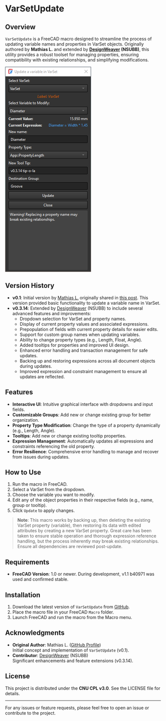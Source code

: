 # VarSetUpdate

## Overview
`VarSetUpdate` is a FreeCAD macro designed to streamline the process of updating variable names and properties in VarSet objects. Originally authored by **Mathias L.** and extended by **[DesignWeaver](https://forum.freecad.org/memberlist.php?mode=viewprofile&u=80381&sid=658045436126114983df20117ee27bf5) (NSUBB)**, this utility provides a robust toolset for managing properties, ensuring compatibility with existing relationships, and simplifying modifications.

![Macro GUI image](VarSetUpdateGUI_0314.png)

## Version History
- **v0.1**: Initial version by [Mathias L.](https://github.com/mathiaslec) originally shared in [this post](https://github.com/FreeCAD/FreeCAD/issues/16222#issuecomment-2754714033). This version provided basic functionality to update a variable name in VarSet.
- **v0.3.14**: Extended by [DesignWeaver](https://forum.freecad.org/memberlist.php?mode=viewprofile&u=80381&sid=658045436126114983df20117ee27bf5) (NSUBB) to include several advanced features and improvements:
  - Dropdown selection for VarSet and property names.
  - Display of current property values and associated expressions.
  - Prepopulation of fields with current property details for easier edits.
  - Support for custom group names when updating variables.
  - Ability to change property types (e.g., Length, Float, Angle).
  - Added tooltips for properties and improved UI design.
  - Enhanced error handling and transaction management for safe updates.
  - Backing up and restoring expressions across all document objects during updates.
  - Improved expression and constraint management to ensure all updates are reflected.

## Features
- **Interactive UI**: Intuitive graphical interface with dropdowns and input fields.
- **Customizable Groups**: Add new or change existing group for better organization.
- **Property Type Modification**: Change the type of a property dynamically (e.g., Length, Angle).
- **Tooltips**: Add new or change existing tooltip properties.
- **Expression Management**: Automatically updates all expressions and constraints referencing the old property.
- **Error Resilience**: Comprehensive error handling to manage and recover from issues during updates.

## How to Use
1. Run the macro in FreeCAD.
2. Select a VarSet from the dropdown.
3. Choose the variable you want to modify.
4. Edit any of the object properties in their respective fields (e.g., name, group or tooltip).
5. Click `Update` to apply changes.

> **Note**: This macro works by backing up, then deleting the existing VarSet property (variable), then restoring its data with edited attributes by creating a new VarSet property. Great care has been taken to ensure stable operation and thorough expression reference handling, but the process inherently may break existing relationships. Ensure all dependencies are reviewed post-update.

## Requirements
- **FreeCAD Version**: 1.0 or newer. During development, v1.1 b40971 was used and confirmed stable.

## Installation
1. Download the latest version of `VarSetUpdate` from [GitHub](https://github.com/NSUBB/VarSet-Update/tree/main).
2. Place the macro file in your FreeCAD `Macro` folder.
3. Launch FreeCAD and run the macro from the Macro menu.

## Acknowledgments
- **Original Author**: Mathias L. ([GitHub Profile](https://github.com/mathiaslec))  
  Initial concept and implementation of `VarSetUpdate` (v0.1).
- **Contributor**: [DesignWeaver](https://forum.freecad.org/memberlist.php?mode=viewprofile&u=80381&sid=658045436126114983df20117ee27bf5) (NSUBB)  
  Significant enhancements and feature extensions (v0.3.14).

## License
This project is distributed under the **CNU CPL v3.0**. See the LICENSE file for details.

---

For any issues or feature requests, please feel free to open an issue or contribute to the project.
